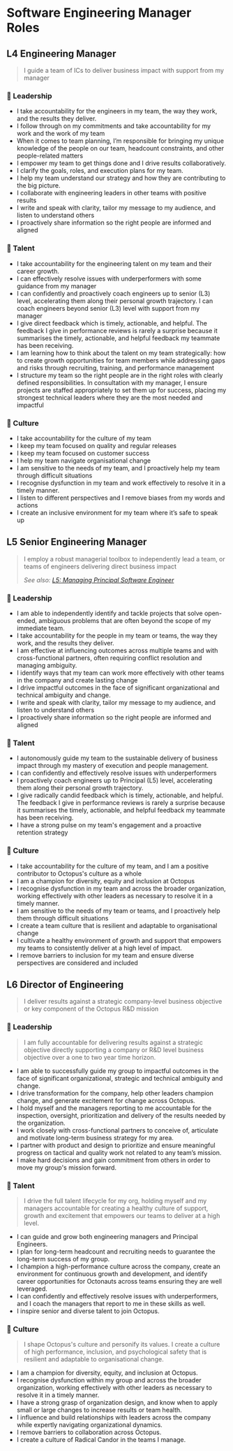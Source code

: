 # Software Engineering Manager Roles

## L4 Engineering Manager

> I guide a team of ICs to deliver business impact with support from my manager

### :triangular_flag_on_post: Leadership
- I take accountability for the engineers in my team, the way they work, and the results they deliver.
- I follow through on my commitments and take accountability for my work and the work of my team 
- When it comes to team planning, I’m responsible for bringing my unique knowledge of the people on our team, headcount constraints, and other people-related matters
- I empower my team to get things done and I drive results collaboratively.
- I clarify the goals, roles, and execution plans for my team.
- I help my team understand our strategy and how they are contributing to the big picture.
- I collaborate with engineering leaders in other teams with positive results
- I write and speak with clarity, tailor my message to my audience, and listen to understand others
- I proactively share information so the right people are informed and aligned

### :deciduous_tree: Talent
- I take accountability for the engineering talent on my team and their career growth.
- I can effectively resolve issues with underperformers with some guidance from my manager
- I can confidently and proactively coach engineers up to senior (L3) level, accelerating them along their personal growth trajectory. I can coach engineers beyond senior (L3) level with support from my manager
- I give direct feedback which is timely, actionable, and helpful. The feedback I give in performance reviews is rarely a surprise because it summarises the timely, actionable, and helpful feedback my teammate has been receiving.
- I am learning how to think about the talent on my team strategically: how to create growth opportunities for team members while addressing gaps and risks through recruiting, training, and performance management
- I structure my team so the right people are in the right roles with clearly defined responsibilities. In consultation with my manager, I ensure projects are staffed appropriately to set them up for success, placing my strongest technical leaders where they are the most needed and impactful

### :octopus: Culture
- I take accountability for the culture of my team
- I keep my team focused on quality and regular releases
- I keep my team focused on customer success
- I help my team navigate organisational change
- I am sensitive to the needs of my team, and I proactively help my team through difficult situations
- I recognise dysfunction in my team and work effectively to resolve it in a timely manner.
- I listen to different perspectives and I remove biases from my words and actions 
- I create an inclusive environment for my team where it’s safe to speak up

## L5 Senior Engineering Manager

> I employ a robust managerial toolbox to independently lead a team, or teams of engineers delivering direct business impact
>
> _See also: [L5: Managing Principal Software Engineer](Software-Engineering/L5-Managing-Principal-Software-Engineer.md)_

### :triangular_flag_on_post: Leadership
- I am able to independently identify and tackle projects that solve open-ended, ambiguous problems that are often beyond the scope of my immediate team.
- I take accountability for the people in my team or teams, the way they work, and the results they deliver.
- I am effective at influencing outcomes across multiple teams and with cross-functional partners, often requiring conflict resolution and managing ambiguity.
- I identify ways that my team can work more effectively with other teams in the company and create lasting change
- I drive impactful outcomes in the face of significant organizational and technical ambiguity and change.
- I write and speak with clarity, tailor my message to my audience, and listen to understand others
- I proactively share information so the right people are informed and aligned

### :deciduous_tree: Talent
- I autonomously guide my team to the sustainable delivery of business impact through my mastery of execution and people management.
- I can confidently and effectively resolve issues with underperformers
- I proactively coach engineers up to Principal (L5) level, accelerating them along their personal growth trajectory.
- I give radically candid feedback which is timely, actionable, and helpful. The feedback I give in performance reviews is rarely a surprise because it summarises the timely, actionable, and helpful feedback my teammate has been receiving.
- I have a strong pulse on my team's engagement and a proactive retention strategy

### :octopus: Culture
- I take accountability for the culture of my team, and I am a positive contributor to Octopus's culture as a whole
- I am a champion for diversity, equity and inclusion at Octopus
- I recognise dysfunction in my team and across the broader organization, working effectively with other leaders as necessary to resolve it in a timely manner.
- I am sensitive to the needs of my team or teams, and I proactively help them through difficult situations
- I create a team culture that is resilient and adaptable to organisational change
- I cultivate a healthy environment of growth and support that empowers my teams to consistently deliver at a high level of impact.
- I remove barriers to inclusion for my team and ensure diverse perspectives are considered and included

## L6 Director of Engineering
> I deliver results against a strategic company-level business objective or key component of the Octopus R&D mission

### :triangular_flag_on_post: Leadership
> I am fully accountable for delivering results against a strategic objective directly supporting a company or R&D level business objective over a one to two year time horizon.

- I am able to successfully guide my group to impactful outcomes in the face of significant organizational, strategic and technical ambiguity and change.
- I drive transformation for the company, help other leaders champion change, and generate excitement for change across Octopus.
- I hold myself and the managers reporting to me accountable for the inspection, oversight, prioritization and delivery of the results needed by the organization.
- I work closely with cross-functional partners to conceive of, articulate and motivate long-term business strategy for my area.
- I partner with product and design to prioritize and ensure meaningful progress on tactical and quality work not related to any team’s mission.
- I make hard decisions and gain commitment from others in order to move my group's mission forward.

### :deciduous_tree: Talent
> I drive the full talent lifecycle for my org, holding myself and my managers accountable for creating a healthy culture of support, growth and excitement that empowers our teams to deliver at a high level.
- I can guide and grow both engineering managers and Principal Engineers.
- I plan for long-term headcount and recruiting needs to guarantee the long-term success of my group.
- I champion a high-performance culture across the company, create an environment for continuous growth and development, and identify career opportunities for Octonauts across teams ensuring they are well leveraged.
- I can confidently and effectively resolve issues with underperformers, and I coach the managers that report to me in these skills as well.
- I inspire senior and diverse talent to join Octopus.

### :octopus: Culture
> I shape Octopus's culture and personify its values. I create a culture of high performance, inclusion, and psychological safety that is resilient and adaptable to organisational change.

- I am a champion for diversity, equity, and inclusion at Octopus.
- I recognise dysfunction within my group and across the broader organization, working effectively with other leaders as necessary to resolve it in a timely manner.
- I have a strong grasp of organization design, and know when to apply small or large changes to increase results or team health.
- I influence and build relationships with leaders across the company while expertly navigating organizational dynamics.
- I remove barriers to collaboration across Octopus.
- I create a culture of Radical Candor in the teams I manage.